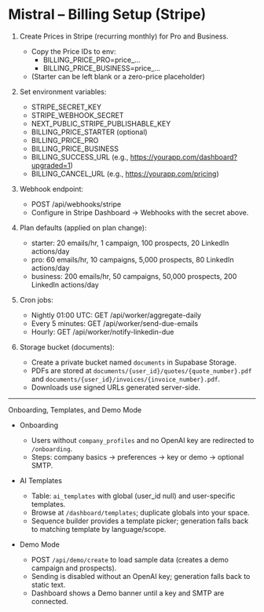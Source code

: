 # Mistral – Billing Setup (Stripe)

1. Create Prices in Stripe (recurring monthly) for Pro and Business.
   - Copy the Price IDs to env:
     - BILLING_PRICE_PRO=price_...
     - BILLING_PRICE_BUSINESS=price_...
   - (Starter can be left blank or a zero-price placeholder)

2. Set environment variables:
   - STRIPE_SECRET_KEY
   - STRIPE_WEBHOOK_SECRET
   - NEXT_PUBLIC_STRIPE_PUBLISHABLE_KEY
   - BILLING_PRICE_STARTER (optional)
   - BILLING_PRICE_PRO
   - BILLING_PRICE_BUSINESS
   - BILLING_SUCCESS_URL (e.g., https://yourapp.com/dashboard?upgraded=1)
   - BILLING_CANCEL_URL (e.g., https://yourapp.com/pricing)

3. Webhook endpoint:
   - POST /api/webhooks/stripe
   - Configure in Stripe Dashboard → Webhooks with the secret above.

4. Plan defaults (applied on plan change):
   - starter: 20 emails/hr, 1 campaign, 100 prospects, 20 LinkedIn actions/day
   - pro: 60 emails/hr, 10 campaigns, 5,000 prospects, 80 LinkedIn actions/day
   - business: 200 emails/hr, 50 campaigns, 50,000 prospects, 200 LinkedIn actions/day

5. Cron jobs:
   - Nightly 01:00 UTC: GET /api/worker/aggregate-daily
   - Every 5 minutes: GET /api/worker/send-due-emails
   - Hourly: GET /api/worker/notify-linkedin-due

6. Storage bucket (documents):
   - Create a private bucket named `documents` in Supabase Storage.
   - PDFs are stored at `documents/{user_id}/quotes/{quote_number}.pdf` and `documents/{user_id}/invoices/{invoice_number}.pdf`.
   - Downloads use signed URLs generated server-side.

---

Onboarding, Templates, and Demo Mode

- Onboarding
  - Users without `company_profiles` and no OpenAI key are redirected to `/onboarding`.
  - Steps: company basics → preferences → key or demo → optional SMTP.

- AI Templates
  - Table: `ai_templates` with global (user_id null) and user-specific templates.
  - Browse at `/dashboard/templates`; duplicate globals into your space.
  - Sequence builder provides a template picker; generation falls back to matching template by language/scope.

- Demo Mode
  - POST `/api/demo/create` to load sample data (creates a demo campaign and prospects).
  - Sending is disabled without an OpenAI key; generation falls back to static text.
  - Dashboard shows a Demo banner until a key and SMTP are connected.
